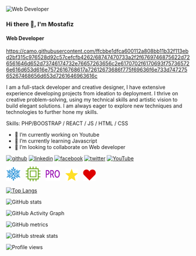![Web Developer](https://scontent.fdac41-1.fna.fbcdn.net/v/t39.30808-6/391472272_266472413030457_7285778932924861475_n.jpg?stp=dst-jpg_s1080x2048&_nc_cat=111&ccb=1-7&_nc_sid=5f2048&_nc_eui2=AeHNrSazkDnRS5mYSC2vpH_awTUDPYOyKDLBNQM9g7IoMiZmYmLaXlfRXTcBk94TeexalHXAYnWjvHJoqrlnuCCF&_nc_ohc=BdKycJ2DIAQAX8FRwmp&_nc_ht=scontent.fdac41-1.fna&oh=00_AfC5taklOcsTCHiW_9vn7Rnhr8ssnbR1_Tbp9CFsH0jFbw&oe=652DC88B)

### Hi there 👋, I'm Mostafiz
#### Web Developer
https://camo.githubusercontent.com/ffcbbe1dfca600112a808bb11b32f113ebd2bf315c976528d92c57cefcfb4262/68747470733a2f2f6769746875622d726561646d652d73746174732e76657263656c2e6170702f6170693f757365726e616d653d616e7572616768617a72612673686f775f69636f6e733d74727565267468656d653d7261646963616c

I am a full-stack developer and creative designer, I have extensive experience developing projects from ideation to deployment. I thrive on creative problem-solving, using my technical skills and artistic vision to build elegant solutions. I am always eager to explore new techniques and technologies to further hone my skills.

Skills: PHP/BOOSTRAP / REACT / JS / HTML / CSS

- 🔭 I’m currently working on Youtube 
- 🌱 I’m currently learning Javascript 
- 👯 I’m looking to collaborate on Web developer 


[<img src='https://cdn.jsdelivr.net/npm/simple-icons@3.0.1/icons/github.svg' alt='github' height='40'>](https://github.com/mostafiz72)  [<img src='https://cdn.jsdelivr.net/npm/simple-icons@3.0.1/icons/linkedin.svg' alt='linkedin' height='40'>](https://www.linkedin.com/in/linkeddin/)  [<img src='https://cdn.jsdelivr.net/npm/simple-icons@3.0.1/icons/facebook.svg' alt='facebook' height='40'>](https://www.facebook.com/facebook.com)  [<img src='https://cdn.jsdelivr.net/npm/simple-icons@3.0.1/icons/twitter.svg' alt='twitter' height='40'>](https://twitter.com/twitter.com)  [<img src='https://cdn.jsdelivr.net/npm/simple-icons@3.0.1/icons/youtube.svg' alt='YouTube' height='40'>](https://www.youtube.com/channel/youtube.com)  


<a href='https://archiveprogram.github.com/'><img src='https://raw.githubusercontent.com/acervenky/animated-github-badges/master/assets/acbadge.gif' width='40' height='40'></a> <a href='https://docs.github.com/en/developers'><img src='https://raw.githubusercontent.com/acervenky/animated-github-badges/master/assets/devbadge.gif' width='40' height='40'></a> <a href='https://github.com/pricing'><img src='https://raw.githubusercontent.com/acervenky/animated-github-badges/master/assets/pro.gif' width='40' height='40'></a> <a href='https://stars.github.com/'><img src='https://raw.githubusercontent.com/acervenky/animated-github-badges/master/assets/starbadge.gif' width='35' height='35'></a> <a href='https://docs.github.com/en/github/supporting-the-open-source-community-with-github-sponsors'><img src='https://raw.githubusercontent.com/acervenky/animated-github-badges/master/assets/sponsorbadge.gif' width='35' height='35'></a> 

[![Top Langs](https://github-readme-stats.vercel.app/api/top-langs/?username=mostafiz72)](https://github.com/anuraghazra/github-readme-stats)

![GitHub stats](https://github-readme-stats.vercel.app/api?username=mostafiz72&show_icons=true&count_private=true)  

![GitHub Activity Graph](https://activity-graph.herokuapp.com/graph?username=mostafiz72)  

![GitHub metrics](https://metrics.lecoq.io/mostafiz72)  

![GitHub streak stats](https://streak-stats.demolab.com/?user=mostafiz72)  

![Profile views](https://gpvc.arturio.dev/mostafiz72)  
